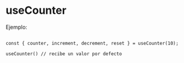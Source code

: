 # useCounter


Ejemplo:

```

const { counter, increment, decrement, reset } = useCounter(10);

useCounter() // recibe un valor por defecto

```